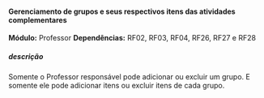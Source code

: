 #### Gerenciamento de grupos e seus respectivos itens das atividades complementares
**Módulo:** Professor
**Dependências:** RF02, RF03, RF04, RF26, RF27 e RF28 
##### descrição
Somente o Professor responsável pode adicionar ou excluir um grupo. E somente ele pode adicionar itens ou excluir itens de cada grupo.
